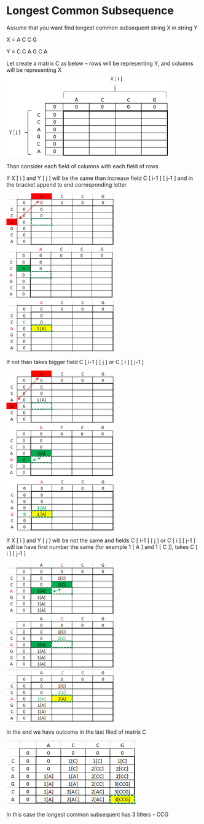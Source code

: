 # Longest Common Subsequence
Assume that you want find longest common subsequent string X in string Y

X = A C C G

Y = C C A G C A

Let create a matrix C as below – rows will be representing Y, and columns will be representing X
<img src="images/1.png"> 

Than consider each field of columns with each field of rows

If X [ i ] and Y [ j ] will be the same than increase field C [ i-1 ] [ j-1 ] and in the bracket append to end corresponding letter

<img src="images/2a.png" width="280"> <img src="images/2b.png" width="280"> <img src="images/2c.png" width="280">

If not than takes bigger field C [ i-1 ] [ j ] or C [ i ] [ j-1 ] 

<img src="images/3a.png" width="280"> <img src="images/3b.png" width="280"> <img src="images/3c.png" width="280">

If X [ i ] and Y [ j ] will be not the same and fields C [ i-1 ] [ j ] or C [ i ] [ j-1 ]  will be have first number the same (for example 1 [ A ] and 1 [ C ]), takes C [ i ] [ j-1 ]

<img src="images/4a.png" width="280"> <img src="images/4b.png" width="280"> <img src="images/4c.png" width="280">

In the end we have outcome in the last filed of matrix C

<img src="images/5.png">

In this case the longest common subsequent  has 3 litters - CCG
